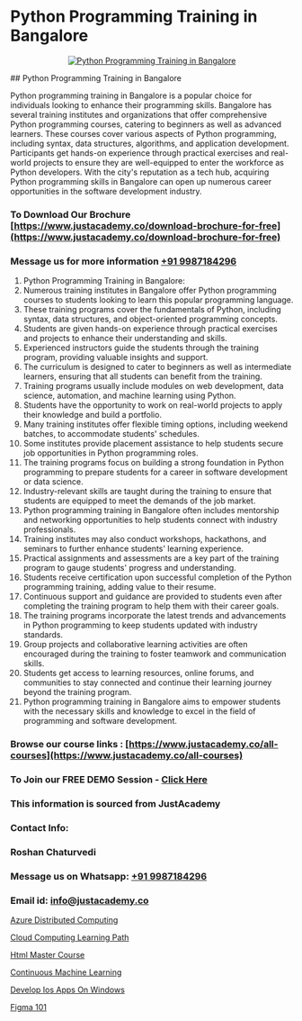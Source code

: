 # Python Programming Training in Bangalore

<p align="center">
  <a href="https://justacademy.co/course-detail/python-training">
    <img src="https://justacademy.co/storage2/course_image/1709713400_course_image.webp" alt="Python Programming Training in Bangalore">
  </a>
</p>
## Python Programming Training in Bangalore

Python programming training in Bangalore is a popular choice for individuals looking to enhance their programming skills. Bangalore has several training institutes and organizations that offer comprehensive Python programming courses, catering to beginners as well as advanced learners. These courses cover various aspects of Python programming, including syntax, data structures, algorithms, and application development. Participants get hands-on experience through practical exercises and real-world projects to ensure they are well-equipped to enter the workforce as Python developers. With the city's reputation as a tech hub, acquiring Python programming skills in Bangalore can open up numerous career opportunities in the software development industry.
### To Download Our Brochure [https://www.justacademy.co/download-brochure-for-free](https://www.justacademy.co/download-brochure-for-free)
### Message us for more information [+91 9987184296](https://api.whatsapp.com/send?phone=919987184296)
1) Python Programming Training in Bangalore:
1) Numerous training institutes in Bangalore offer Python programming courses to students looking to learn this popular programming language.
2) These training programs cover the fundamentals of Python, including syntax, data structures, and object-oriented programming concepts.
3) Students are given hands-on experience through practical exercises and projects to enhance their understanding and skills.
4) Experienced instructors guide the students through the training program, providing valuable insights and support.
5) The curriculum is designed to cater to beginners as well as intermediate learners, ensuring that all students can benefit from the training.
6) Training programs usually include modules on web development, data science, automation, and machine learning using Python.
7) Students have the opportunity to work on real-world projects to apply their knowledge and build a portfolio.
8) Many training institutes offer flexible timing options, including weekend batches, to accommodate students' schedules.
9) Some institutes provide placement assistance to help students secure job opportunities in Python programming roles.
10) The training programs focus on building a strong foundation in Python programming to prepare students for a career in software development or data science.
11) Industry-relevant skills are taught during the training to ensure that students are equipped to meet the demands of the job market.
12) Python programming training in Bangalore often includes mentorship and networking opportunities to help students connect with industry professionals.
13) Training institutes may also conduct workshops, hackathons, and seminars to further enhance students' learning experience.
14) Practical assignments and assessments are a key part of the training program to gauge students' progress and understanding.
15) Students receive certification upon successful completion of the Python programming training, adding value to their resume.
16) Continuous support and guidance are provided to students even after completing the training program to help them with their career goals.
17) The training programs incorporate the latest trends and advancements in Python programming to keep students updated with industry standards.
18) Group projects and collaborative learning activities are often encouraged during the training to foster teamwork and communication skills.
19) Students get access to learning resources, online forums, and communities to stay connected and continue their learning journey beyond the training program.
20) Python programming training in Bangalore aims to empower students with the necessary skills and knowledge to excel in the field of programming and software development.

### Browse our course links : [https://www.justacademy.co/all-courses](https://www.justacademy.co/all-courses) 
### To Join our FREE DEMO Session - [Click Here](https://www.justacademy.co/register-for-course-demo)


### This information is sourced from JustAcademy
### Contact Info:
### Roshan Chaturvedi
### Message us on Whatsapp: [+91 9987184296](https://api.whatsapp.com/send?phone=919987184296)
### Email id: [info@justacademy.co](mailto:info@justacademy.co)
                
[Azure Distributed Computing](https://www.linkedin.com/pulse/azure-distributed-computing-justacademy-mumbai-zqzsc?trackingId=ODN4dLsfWtk7uWt0d6EYpQ%3D%3D&lipi=urn%3Ali%3Apage%3Ad_flagship3_showcase_admin%3B%2Fp6Xeq9yQHuq%2BIOH7VpqxQ%3D%3D)

[Cloud Computing Learning Path](https://www.linkedin.com/pulse/cloud-computing-learning-path-justacademy-hyderabad-3icwc?trackingId=%2BZYvEthLNiQsWWNmcT%2BQ7A%3D%3D&lipi=urn%3Ali%3Apage%3Ad_flagship3_company_admin%3BGwbGgk3HRUy%2BuyASxv15%2BQ%3D%3D)

[Html Master Course](https://medium.com/@negishivu99/html-master-course-187a5a34d4df)

[Continuous Machine Learning](https://medium.com/p/859ff6101fe0/edit)

[Develop Ios Apps On Windows](https://justacademyin.github.io/justacademy/develop-ios-apps-on-windows)

[Figma 101](https://justacademyin.github.io/justacademy/figma-101)


